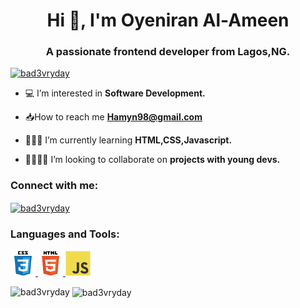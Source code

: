 <h1 align="center">Hi 👋, I'm Oyeniran Al-Ameen</h1>
<h3 align="center">A passionate frontend developer from Lagos,NG.</h3>

<p align="left"> <a href="https://github.com/ryo-ma/github-profile-trophy"><img src="https://github-profile-trophy.vercel.app/?username=bad3vryday" alt="bad3vryday" /></a> </p>

- 💻 I’m interested in **Software Development.**

- 📥How to reach me **Hamyn98@gmail.com**

- 👨🏾‍💻 I’m currently learning **HTML,CSS,Javascript.**

- 🫱🏾‍🫲🏻 I’m looking to collaborate on **projects with young devs.**

<h3 align="left">Connect with me:</h3>
<p align="left">
<a href="https://twitter.com/bad3vryday" target="blank"><img align="center" src="https://raw.githubusercontent.com/rahuldkjain/github-profile-readme-generator/master/src/images/icons/Social/twitter.svg" alt="bad3vryday" height="30" width="40" /></a>
</p>

<h3 align="left">Languages and Tools:</h3>
<p align="left"> <a href="https://www.w3schools.com/css/" target="_blank" rel="noreferrer"> <img src="https://raw.githubusercontent.com/devicons/devicon/master/icons/css3/css3-original-wordmark.svg" alt="css3" width="40" height="40"/> </a> <a href="https://www.w3.org/html/" target="_blank" rel="noreferrer"> <img src="https://raw.githubusercontent.com/devicons/devicon/master/icons/html5/html5-original-wordmark.svg" alt="html5" width="40" height="40"/> </a> <a href="https://developer.mozilla.org/en-US/docs/Web/JavaScript" target="_blank" rel="noreferrer"> <img src="https://raw.githubusercontent.com/devicons/devicon/master/icons/javascript/javascript-original.svg" alt="javascript" width="40" height="40"/> </a> </p>

<p><img align="left" src="https://github-readme-stats.vercel.app/api/top-langs?username=bad3vryday&show_icons=true&locale=en&layout=compact" alt="bad3vryday" /></p>

<p>&nbsp;<img align="center" src="https://github-readme-stats.vercel.app/api?username=bad3vryday&show_icons=true&locale=en" alt="bad3vryday" /></p>
